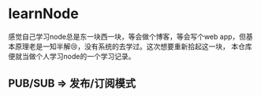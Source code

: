 # learnNode

感觉自己学习node总是东一块西一块，等会做个博客，等会写个web app，但基本原理老是一知半解:cry:，没有系统的去学过。这次想要重新拾起这一块，
本仓库便就当做个人学习node的一个学习记录。

## PUB/SUB => 发布/订阅模式
